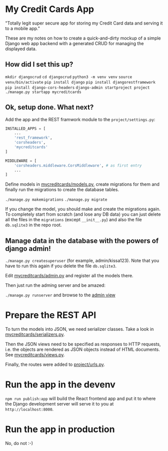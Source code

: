 # My Credit Cards App

"Totally legit super secure app for storing my Credit Card data and serving it
to a mobile app."

These are my notes on how to create a quick-and-dirty mockup of a simple Django
web app backend with a generated CRUD for managing the displayed data.

## How did I set this up?

`mkdir djangocrud`
`cd djangocrud`
`python3 -m venv venv`
`source venv/bin/activate`
`pip install django`
`pip install djangorestframework`
`pip install django-cors-headers`
`django-admin startproject project`
`./manage.py startapp mycreditcards`

## Ok, setup done. What next?

Add the app and the REST framwork module to the `project/settings.py`:
```python
INSTALLED_APPS = [
    ...
    'rest_framework',
    'corsheaders',
    'mycreditcards'
]

MIDDLEWARE = [
    'corsheaders.middleware.CorsMiddleware', # as first entry
    ...
]

```

Define models in [mycreditcards/models.py](mycreditcards/models.py), create
migrations for them and finally run the migrations to create the database
tables.

`./manage.py makemigrations`
`./manage.py migrate`

If you change the model, you should make and create the migrations again. To
completely start from scratch (and lose any DB data) you can just delete
all the files in the `migrations` (except `__init__.py`) and also the file
`db.sqlite3` in the repo root.

## Manage data in the database with the powers of django admin!

`./manage.py createsuperuser` (for example, admin/kissa123). Note that you have
to run this again if you delete the file `db.sqlite3`.

Edit [mycreditcards/admin.py](mycreditcards/admin.py) and register all the
models there.

Then just run the adming server and be amazed:

`./manage.py runserver` and browse to the [admin view](http://127.0.0.1:8000/admin)

# Prepare the REST API

To turn the models into JSON, we need serializer classes. Take a look in
[mycreditcards/serializers.py](mycreditcards/serializers.py).

Then the JSON views need to be specified as responses to HTTP requests, i.e. the
objects are rendered as JSON objects instead of HTML documents. See
[mycreditcards/views.py](mycreditcards/views.py).

Finally, the routes were added to [project/urls.py](project/urls.py).

# Run the app in the devenv

`npm run publish:app` will build the React frontend app and put it to where the Django
development server will serve it to you at `http://localhost:8000`.

# Run the app in production

No, do not :-)
